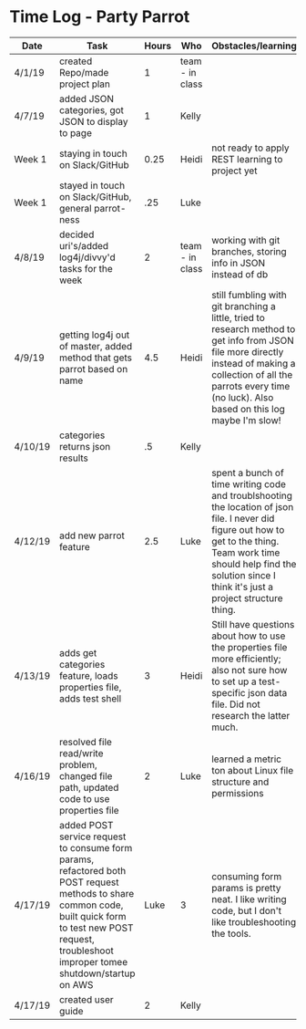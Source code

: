 # Time Log - Party Parrot

| Date | Task | Hours | Who| Obstacles/learning |
|------|------|-------|------|------|
| 4/1/19 | created Repo/made project plan | 1 | team - in class| |
| 4/7/19 | added JSON categories, got JSON to display to page | 1 | Kelly |  |
| Week 1 | staying in touch on Slack/GitHub | 0.25 | Heidi | not ready to apply REST learning to project yet |
|Week 1 | stayed in touch on Slack/GitHub, general parrot-ness|.25 | Luke | |
| 4/8/19 | decided uri's/added log4j/divvy'd tasks for the week | 2| team - in class | working with git branches, storing info in JSON instead of db |
| 4/9/19 | getting log4j out of master, added method that gets parrot based on name   | 4.5| Heidi | still fumbling with git branching a little, tried to research method to get info from JSON file more directly instead of making a collection of all the parrots every time (no luck). Also based on this log maybe I'm slow! |
| 4/10/19|categories returns json results | .5| Kelly||
| 4/12/19 | add new parrot feature | 2.5 | Luke | spent a bunch of time writing code and troublshooting the location of json file. I never did figure out how to get to the thing. Team work time should help find the solution since I think it's just a project structure thing.|
| 4/13/19 | adds get categories feature, loads properties file, adds test shell | 3 | Heidi | Still have questions about how to use the properties file more efficiently; also not sure how to set up a test-specific json data file. Did not research the latter much.|
| 4/16/19 | resolved file read/write problem, changed file path, updated code to use properties file|2|Luke| learned a metric ton about Linux file structure and permissions|
| 4/17/19 | added POST service request to consume form params, refactored both POST request methods to share common code, built quick form to test new POST request, troubleshoot improper tomee shutdown/startup on AWS | Luke | 3 | consuming form params is pretty neat. I like writing code, but I don't like troubleshooting the tools.|
| 4/17/19 | created user guide | 2 | Kelly |  |